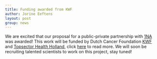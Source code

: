 ```yaml
---
title: Funding awarded from KWF
author: Jorine Eeftens
layout: post
group: news
---
```


We are excited that our proposal for a public-private partnership with [1NA](www.1na.nl) was awarded! This work will be funded by Dutch Cancer Foundation [KWF](https://www.kwf.nl/nieuws/toekenningen-pps-pilot-2024) and [Topsector Health Holland](https://www.health-holland.com/nl/nieuws), click [here](https://www.kwf.nl/nieuws/toekenningen-pps-pilot-2024) to read more. We will soon be recruiting talented scientists to work on this project, stay tuned! 
